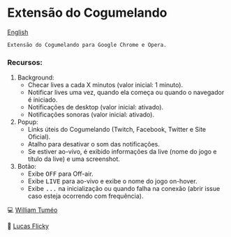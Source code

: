 # Extensão do Cogumelando

[English](https://github.com/williamd1k0/cogumelando-chrome/blob/master/README-EN.md)

    Extensão do Cogumelando para Google Chrome e Opera.

### Recursos:

1. Background:
    * Checar lives a cada X minutos (valor inicial: 1 minuto).
    * Notificar lives uma vez, quando ela começa ou quando o navegador é iniciado.
    * Notificações de desktop (valor inicial: ativado).
    * Notificações sonoras (valor inicial: ativado).
2. Popup:
    * Links úteis do Cogumelando (Twitch, Facebook, Twitter e Site Oficial).
    * Atalho para desativar o som das notificações.
    * Se estiver ao-vivo, é exibido informações da live (nome do jogo e título da live) e uma screenshot.
3. Botão:
    * Exibe <kbd>OFF</kbd> para Off-air.
    * Exibe <kbd>LIVE</kbd> para ao-vivo e exibe o nome do jogo on-hover.
    * Exibe <kbd>...</kbd> na inicialização ou quando falha na conexão (abrir issue caso esteja ocorrendo com frequência).


:computer: [William Tuméo](https://github.com/williamd1k0)

:art: [Lucas Flicky](http://www.lucasflicky.com)
